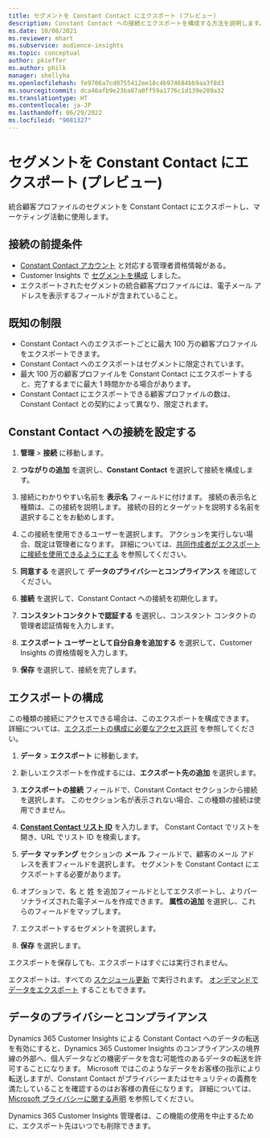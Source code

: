 ```yaml
---
title: セグメントを Constant Contact にエクスポート (プレビュー)
description: Constant Contact への接続とエクスポートを構成する方法を説明します。
ms.date: 10/08/2021
ms.reviewer: mhart
ms.subservice: audience-insights
ms.topic: conceptual
author: pkieffer
ms.author: philk
manager: shellyha
ms.openlocfilehash: fe9706a7cd0755412ee18c4b974684bb9aa3f8d3
ms.sourcegitcommit: dca46afb9e23ba87a0ff59a1776c1d139e209a32
ms.translationtype: HT
ms.contentlocale: ja-JP
ms.lasthandoff: 06/29/2022
ms.locfileid: "9081327"
---
```

# <a name="export-segments-to-constant-contact-preview"></a>セグメントを Constant Contact にエクスポート (プレビュー)

統合顧客プロファイルのセグメントを Constant Contact にエクスポートし、マーケティング活動に使用します。 

## <a name="prerequisites-for-a-connection"></a>接続の前提条件

-   [Constant Contact アカウント](https://www.constantcontact.com/account-home) と対応する管理者資格情報がある。
-   Customer Insights で [セグメントを構成](segments.md) しました。
-   エクスポートされたセグメントの統合顧客プロファイルには、電子メール アドレスを表示するフィールドが含まれていること。

## <a name="known-limitations"></a>既知の制限

- Constant Contact へのエクスポートごとに最大 100 万の顧客プロファイルをエクスポートできます。
- Constant Contact へのエクスポートはセグメントに限定されています。
- 最大 100 万の顧客プロファイルを Constant Contact にエクスポートすると、完了するまでに最大 1 時間かかる場合があります。 
- Constant Contact にエクスポートできる顧客プロファイルの数は、Constant Contact との契約によって異なり、限定されます。

## <a name="set-up-connection-to-constant-contact"></a>Constant Contact への接続を設定する

1. **管理** > **接続** に移動します。

1. **つながりの追加** を選択し、**Constant Contact** を選択して接続を構成します。

1. 接続にわかりやすい名前を **表示名** フィールドに付けます。 接続の表示名と種類は、この接続を説明します。 接続の目的とターゲットを説明する名前を選択することをお勧めします。

1. この接続を使用できるユーザーを選択します。 アクションを実行しない場合、既定は管理者になります。 詳細については、[共同作成者がエクスポートに接続を使用できるようにする](connections.md#allow-contributors-to-use-a-connection-for-exports) を参照してください。

1. **同意する** を選択して **データのプライバシーとコンプライアンス** を確認してください。

1. **接続** を選択して、Constant Contact への接続を初期化します。

1. **コンスタントコンタクトで認証する** を選択し、コンスタント コンタクトの管理者認証情報を入力します。 

1. **エクスポート ユーザーとして自分自身を追加する** を選択して、Customer Insights の資格情報を入力します。

1. **保存** を選択して、接続を完了します。

## <a name="configure-an-export"></a>エクスポートの構成

この種類の接続にアクセスできる場合は、このエクスポートを構成できます。 詳細については、[エクスポートの構成に必要なアクセス許可](export-destinations.md#set-up-a-new-export) を参照してください。

1. **データ** > **エクスポート** に移動します。

1. 新しいエクスポートを作成するには、**エクスポート先の追加** を選択します。

1. **エクスポートの接続** フィールドで、Constant Contact セクションから接続を選択します。 このセクション名が表示されない場合、この種類の接続は使用できません。

1. [**Constant Contact リスト ID**](https://app.constantcontact.com/pages/contacts/ui#lists) を入力します。 Constant Contact でリストを開き、URL でリスト ID を検索します。

1. **データ マッチング** セクションの **メール** フィールドで、顧客のメール アドレスを表すフィールドを選択します。 セグメントを Constant Contact にエクスポートする必要があります。

1. オプションで、名 と 姓 を追加フィールドとしてエクスポートし、よりパーソナライズされた電子メールを作成できます。 **属性の追加** を選択し、これらのフィールドをマップします。

1. エクスポートするセグメントを選択します。

1. **保存** を選択します。

エクスポートを保存しても、エクスポートはすぐには実行されません。

エクスポートは、すべての [スケジュール更新](system.md#schedule-tab) で実行されます。 [オンデマンドでデータをエクスポート](export-destinations.md#run-exports-on-demand) することもできます。 


## <a name="data-privacy-and-compliance"></a>データのプライバシーとコンプライアンス

Dynamics 365 Customer Insights による Constant Contact へのデータの転送を有効にすると、Dynamics 365 Customer Insights のコンプライアンスの境界線の外部へ、個人データなどの機密データを含む可能性のあるデータの転送を許可することになります。 Microsoft ではこのようなデータをお客様の指示により転送しますが、Constant Contact がプライバシーまたはセキュリティの義務を満たしていることを確認するのはお客様の責任になります。 詳細については、[Microsoft プライバシーに関する声明](https://go.microsoft.com/fwlink/?linkid=396732) を参照してください。

Dynamics 365 Customer Insights 管理者は、この機能の使用を中止するために、エクスポート先はいつでも削除できます。
